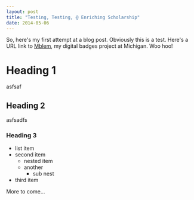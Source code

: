 ```yaml
---
layout: post
title: "Testing, Testing, @ Enriching Scholarship"
date: 2014-05-06
---
```


So, here's my first attempt at a blog post. Obviously this is a test. Here's a URL link to [Mblem](http://mblem.umich.edu), my 
digital badges project at Michigan. Woo hoo!

# Heading 1
asfsaf

## Heading 2
asfsadfs

### Heading 3

* list item
* second item
  * nested item
  * another
    * sub nest
* third item

More to come...
